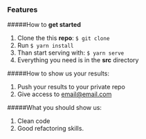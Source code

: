 ### Features

#####How to **get started**

1. Clone the this **repo**: `$ git clone `
2. Run `$ yarn install`
3. Than start serving with: `$ yarn serve`
4. Everything you need is in the **src** directory

#####How to show us your results:
1. Push your results to your private repo
2. Give access to email@email.com

#####What you should show us:
1. Clean code
2. Good refactoring skills. 